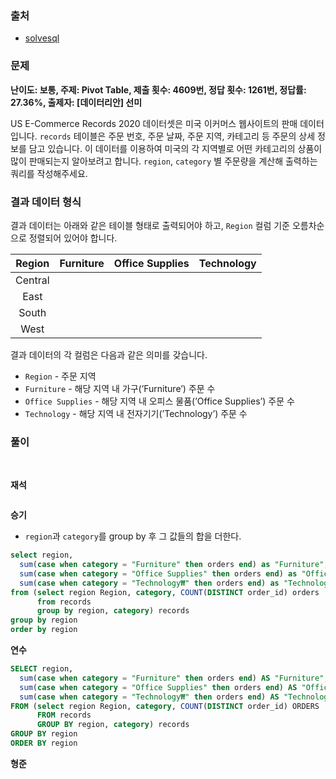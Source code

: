 ### 출처
- [solvesql](https://solvesql.com/problems/characteristics-of-orders/)

### 문제

**난이도: 보통, 주제: Pivot Table, 제출 횟수: 4609번, 정답 횟수: 1261번, 정답률: 27.36%, 출제자: [데이터리안] 선미**

US E-Commerce Records 2020 데이터셋은 미국 이커머스 웹사이트의 판매 데이터 입니다. `records` 테이블은 주문 번호, 주문 날짜, 주문 지역, 카테고리 등 주문의 상세 정보를 담고 있습니다. 이 데이터를 이용하여 미국의 각 지역별로 어떤 카테고리의 상품이 많이 판매되는지 알아보려고 합니다. `region`, `category` 별 주문량을 계산해 출력하는 쿼리를 작성해주세요.

### 결과 데이터 형식
결과 데이터는 아래와 같은 테이블 형태로 출력되어야 하고, `Region` 컬럼 기준 오름차순으로 정렬되어 있어야 합니다.

Region|Furniture|Office Supplies|Technology
:--:|:--:|:--:|:--:
Central|||
East|||
South|||
West|||

결과 데이터의 각 컬럼은 다음과 같은 의미를 갖습니다.

- `Region` - 주문 지역
- `Furniture` - 해당 지역 내 가구(’Furniture’) 주문 수
- `Office Supplies` - 해당 지역 내 오피스 물품(’Office Supplies’) 주문 수
- `Technology` - 해당 지역 내 전자기기(’Technology’) 주문 수

### 풀이
<br>

**재석**

```sql
```   

**승기**
- `region`과 `category`를 group by 후 그 값들의 합을 더한다.

```sql
select region,
  sum(case when category = "Furniture" then orders end) as "Furniture",
  sum(case when category = "Office Supplies" then orders end) as "Office Supplies",
  sum(case when category = "Technology₩" then orders end) as "Technology"
from (select region Region, category, COUNT(DISTINCT order_id) orders
      from records
      group by region, category) records
group by region
order by region
```

**연수**

```sql
SELECT region,
  sum(case when category = "Furniture" then orders end) AS "Furniture",
  sum(case when category = "Office Supplies" then orders end) AS "Office Supplies",
  sum(case when category = "Technology₩" then orders end) AS "Technology"
FROM (select region Region, category, COUNT(DISTINCT order_id) ORDERS
      FROM records
      GROUP BY region, category) records
GROUP BY region
ORDER BY region
```

**형준**
```sql
```
